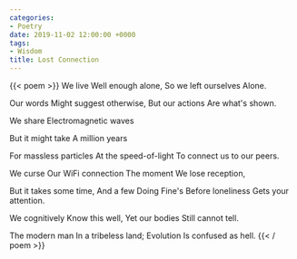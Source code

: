 ```yaml
---
categories:
- Poetry
date: 2019-11-02 12:00:00 +0000
tags:
- Wisdom
title: Lost Connection
---
```

{{< poem >}}
We live 
Well enough alone,
So we left ourselves 
Alone.

Our words 
Might suggest otherwise,
But our actions 
Are what's shown.

We share 
Electromagnetic waves

But it might take 
A million years

For massless particles 
At the speed-of-light
To connect us to our peers.

We curse
Our WiFi connection
The moment
We lose reception,

But it takes some time,
And a few Doing Fine's
Before loneliness
Gets your attention.

We cognitively
Know this well,
Yet our bodies
Still cannot tell.

The modern man
In a tribeless land;
Evolution 
Is confused as hell.
{{< / poem >}}